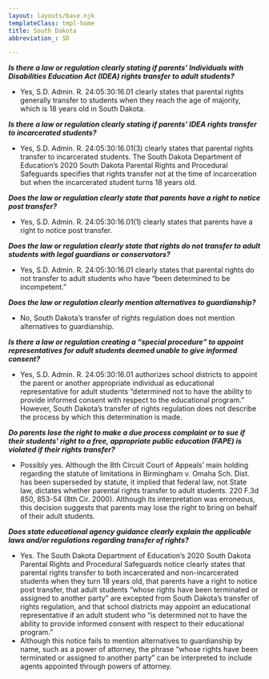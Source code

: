 ```yaml
---
layout: layouts/base.njk
templateClass: tmpl-home
title: South Dakota
abbreviation_: SD

---
```

**_Is there a law or regulation clearly stating if parents’ Individuals with Disabilities Education Act (IDEA) rights transfer to adult students?_**

* Yes, S.D. Admin. R. 24:05:30:16.01 clearly states that parental rights generally transfer to students when they reach the age of majority, which is 18 years old in South Dakota.

**_Is there a law or regulation clearly stating if parents’ IDEA rights transfer to incarcerated students?_**

* Yes, S.D. Admin. R. 24:05:30:16.01(3) clearly states that parental rights transfer to incarcerated students. The South Dakota Department of Education’s 2020 South Dakota Parental Rights and Procedural Safeguards specifies that rights transfer not at the time of incarceration but when the incarcerated student turns 18 years old.

**_Does the law or regulation clearly state that parents have a right to notice post transfer?_**

* Yes, S.D. Admin. R. 24:05:30:16.01(1) clearly states that parents have a right to notice post transfer.

**_Does the law or regulation clearly state that rights do not transfer to adult students with legal guardians or conservators?_**

* Yes, S.D. Admin. R. 24:05:30:16.01 clearly states that parental rights do not transfer to adult students who have “been determined to be incompetent.”

**_Does the law or regulation clearly mention alternatives to guardianship?_**

* No, South Dakota’s transfer of rights regulation does not mention alternatives to guardianship.

**_Is there a law or regulation creating a “special procedure” to appoint representatives for adult students deemed unable to give informed consent?_**

* Yes, S.D. Admin. R. 24:05:30:16.01 authorizes school districts to appoint the parent or another appropriate individual as educational representative for adult students “determined not to have the ability to provide informed consent with respect to the educational program.” However, South Dakota’s transfer of rights regulation does not describe the process by which this determination is made.

**_Do parents lose the right to make a due process complaint or to sue if their students’ right to a free, appropriate public education (FAPE) is violated if their rights transfer?_**

* Possibly yes. Although the 8th Circuit Court of Appeals’ main holding regarding the statute of limitations in Birmingham v. Omaha Sch. Dist. has been superseded by statute, it implied that federal law, not State law, dictates whether parental rights transfer to adult students. 220 F.3d 850, 853-54 (8th Cir. 2000). Although its interpretation was erroneous, this decision suggests that parents may lose the right to bring on behalf of their adult students.

**_Does state educational agency guidance clearly explain the applicable laws and/or regulations regarding transfer of rights?_**

* Yes. The South Dakota Department of Education’s 2020 South Dakota Parental Rights and Procedural Safeguards notice clearly states that parental rights transfer to both incarcerated and non-incarcerated students when they turn 18 years old, that parents have a right to notice post transfer, that adult students “whose rights have been terminated or assigned to another party” are excepted from South Dakota’s transfer of rights regulation, and that school districts may appoint an educational representative if an adult student who “is determined not to have the ability to provide informed consent with respect to their educational program.”
* Although this notice fails to mention alternatives to guardianship by name, such as a power of attorney, the phrase “whose rights have been terminated or assigned to another party” can be interpreted to include agents appointed through powers of attorney.